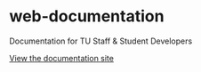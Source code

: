 # web-documentation
Documentation for TU Staff &amp; Student Developers

[View the documentation site](https://taylor-university.github.io/tu-web-documentation/)
